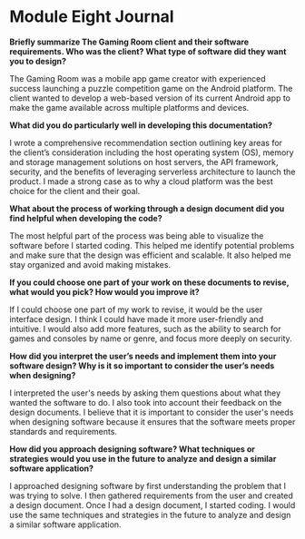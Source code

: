 # Module Eight Journal

**Briefly summarize The Gaming Room client and their software requirements. Who was the client? What type of software did they want you to design?**

The Gaming Room was a mobile app game creator with experienced success launching a puzzle competition game on the Android platform. The client wanted to develop a web-based version of its current Android app to make the game available across multiple platforms and devices.

**What did you do particularly well in developing this documentation?**

I wrote a comprehensive recommendation section outlining key areas for the client’s consideration including the host operating system (OS), memory and storage management solutions on host servers, the API framework, security, and the benefits of leveraging serverless architecture to launch the product. I made a strong case as to why a cloud platform was the best choice for the client and their goal.

**What about the process of working through a design document did you find helpful when developing the code?**

The most helpful part of the process was being able to visualize the software before I started coding. This helped me identify potential problems and make sure that the design was efficient and scalable. It also helped me stay organized and avoid making mistakes.

**If you could choose one part of your work on these documents to revise, what would you pick? How would you improve it?**

If I could choose one part of my work to revise, it would be the user interface design. I think I could have made it more user-friendly and intuitive. I would also add more features, such as the ability to search for games and consoles by name or genre, and focus more deeply on security. 

**How did you interpret the user’s needs and implement them into your software design? Why is it so important to consider the user’s needs when designing?**

I interpreted the user's needs by asking them questions about what they wanted the software to do. I also took into account their feedback on the design documents. I believe that it is important to consider the user's needs when designing software because it ensures that the software meets proper standards and requirements. 

**How did you approach designing software? What techniques or strategies would you use in the future to analyze and design a similar software application?**

I approached designing software by first understanding the problem that I was trying to solve. I then gathered requirements from the user and created a design document. Once I had a design document, I started coding. I would use the same techniques and strategies in the future to analyze and design a similar software application.
